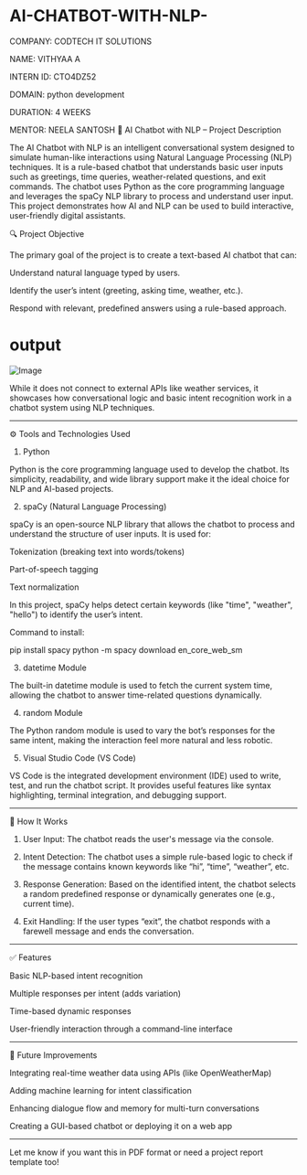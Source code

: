 # AI-CHATBOT-WITH-NLP-
COMPANY: CODTECH IT SOLUTIONS

NAME: VITHYAA A

INTERN ID: CTO4DZ52

DOMAIN: python development

DURATION: 4 WEEKS

MENTOR: NEELA SANTOSH
🧠 AI Chatbot with NLP – Project Description

The AI Chatbot with NLP is an intelligent conversational system designed to simulate human-like interactions using Natural Language Processing (NLP) techniques. It is a rule-based chatbot that understands basic user inputs such as greetings, time queries, weather-related questions, and exit commands. The chatbot uses Python as the core programming language and leverages the spaCy NLP library to process and understand user input. This project demonstrates how AI and NLP can be used to build interactive, user-friendly digital assistants.

🔍 Project Objective

The primary goal of the project is to create a text-based AI chatbot that can:

Understand natural language typed by users.

Identify the user’s intent (greeting, asking time, weather, etc.).

Respond with relevant, predefined answers using a rule-based approach.
# output
![Image](https://github.com/user-attachments/assets/7b488de9-c24d-44f5-b6d3-75ff2cd74ed2)


While it does not connect to external APIs like weather services, it showcases how conversational logic and basic intent recognition work in a chatbot system using NLP techniques.


---

⚙ Tools and Technologies Used

1. Python

Python is the core programming language used to develop the chatbot. Its simplicity, readability, and wide library support make it the ideal choice for NLP and AI-based projects.

2. spaCy (Natural Language Processing)

spaCy is an open-source NLP library that allows the chatbot to process and understand the structure of user inputs. It is used for:

Tokenization (breaking text into words/tokens)

Part-of-speech tagging

Text normalization


In this project, spaCy helps detect certain keywords (like "time", "weather", "hello") to identify the user’s intent.

Command to install:

pip install spacy
python -m spacy download en_core_web_sm

3. datetime Module

The built-in datetime module is used to fetch the current system time, allowing the chatbot to answer time-related questions dynamically.

4. random Module

The Python random module is used to vary the bot’s responses for the same intent, making the interaction feel more natural and less robotic.

5. Visual Studio Code (VS Code)

VS Code is the integrated development environment (IDE) used to write, test, and run the chatbot script. It provides useful features like syntax highlighting, terminal integration, and debugging support.


---

🧩 How It Works

1. User Input: The chatbot reads the user's message via the console.


2. Intent Detection: The chatbot uses a simple rule-based logic to check if the message contains known keywords like “hi”, “time”, “weather”, etc.


3. Response Generation: Based on the identified intent, the chatbot selects a random predefined response or dynamically generates one (e.g., current time).


4. Exit Handling: If the user types “exit”, the chatbot responds with a farewell message and ends the conversation.




---

✅ Features

Basic NLP-based intent recognition

Multiple responses per intent (adds variation)

Time-based dynamic responses

User-friendly interaction through a command-line interface



---

📌 Future Improvements

Integrating real-time weather data using APIs (like OpenWeatherMap)

Adding machine learning for intent classification

Enhancing dialogue flow and memory for multi-turn conversations

Creating a GUI-based chatbot or deploying it on a web app



---

Let me know if you want this in PDF format or need a project report template too!
